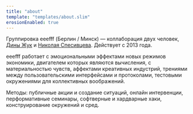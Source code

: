 ```yaml
---
title: "about"
template: "templates/about.slim"
erosionEnabled: true
---
```


Группировка eeefff (Берлин / Минск) &mdash; коллаборация двух человек, [Дины Жук](https://bitchcoin.in/) и [Николая Спесивцева](http://obeynerobey.today/). Действует с 2013 года.

eeefff работает с эмоциональными эффектами новых режимов экономики, двигателем которых являются вычисления, с материальностью чувств, аффектами креативных индустрий, трениями между пользовательскими интерфейсами и протоколами, тестовыми окружениями для коллективных воображений.

Методы: публичные акции и создание ситуаций, онлайн интервенции, перформативные семинары, софтверные и хардварные хаки, конструирование окружений и сред.
